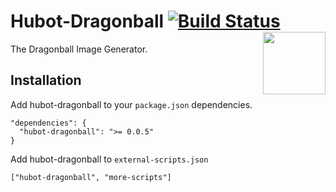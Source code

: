 Hubot-Dragonball  [![Build Status](https://travis-ci.org/mariansollmann/hubot-dragonball.png?branch=master)](https://travis-ci.org/mariansollmann/hubot-dragonball) <div  style="float: right;">[<img src="http://madeinbasel.github.io/img/logo/SVG/MadeInBasel-landscape.svg" width="100"/>](http://madeinbasel.org)</div>
================

The Dragonball Image Generator.

## Installation

Add hubot-dragonball to your `package.json` dependencies.

```
"dependencies": {
  "hubot-dragonball": ">= 0.0.5"
}
```

Add hubot-dragonball to `external-scripts.json`
```
["hubot-dragonball", "more-scripts"]
```
